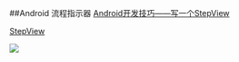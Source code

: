 ##Android 流程指示器
[Android开发技巧——写一个StepView](https://blog.csdn.net/maosidiaoxian/article/details/72842376)

[StepView ](https://github.com/baoyachi/StepView)

![](https://raw.githubusercontent.com/baoyachi/StepView/master/art/splash.png)